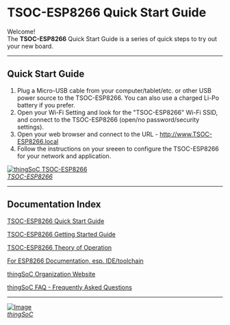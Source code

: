 # TSOC-ESP8266 Quick Start Guide

Welcome! <br>
The **TSOC-ESP8266**  Quick Start Guide is a series of quick steps to try out your new board.

---------------------------------------

## Quick Start Guide <a name="quickstartguide_index"/>

1. Plug a Micro-USB cable from your computer/tablet/etc. or other USB power source
   to the TSOC-ESP8266. You can also use a charged Li-Po battery if you prefer.
2. Open your Wi-Fi Setting and look for the "TSOC-ESP8266" Wi-Fi SSID,
   and connect to the TSOC-ESP8266 (open/no password/security settings).
3. Open your web browser and connect to the URL - http://www.TSOC-ESP8266.local
4. Follow the instructions on your sreeen to configure the TSOC-ESP8266 for your network and application.

[![thingSoC TSOC-ESP8266](http://patternagents.github.io/img/projects/TSOC-ESP8266/TSOC-ESP8266_top.png)  
*TSOC-ESP8266*](https://github.com/PatternAgents/TSOC-ESP8266/)

---------------------------------------

## Documentation Index <a name="documentation_index"/>

[TSOC-ESP8266 Quick Start Guide](TSOC-ESP8266_qsg.md)

[TSOC-ESP8266 Getting Started Guide](TSOC-ESP8266_ug.md)

[TSOC-ESP8266 Theory of Operation](TSOC-ESP8266_theory.md)

[For ESP8266 Documentation, esp. IDE/toolchain](https://github.com/esp8266/Arduino)

[thingSoC Organization Website](http://thingSoC.github.io)

[thingSoC FAQ - Frequently Asked Questions](http://thingsoc.github.io/support/faq.html)

---------------------------------------

[![Image](http://thingsoc.github.io/img/projects/thingSoC/thingSoC_thumb.png?raw=true)  
*thingSoC*](http://thingsoc.github.io) 
